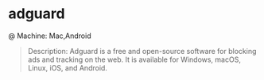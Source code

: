 # adguard
@ Machine: Mac,Android
> Description: Adguard is a free and open-source software for blocking ads and tracking on the web. It is available for Windows, macOS, Linux, iOS, and Android.